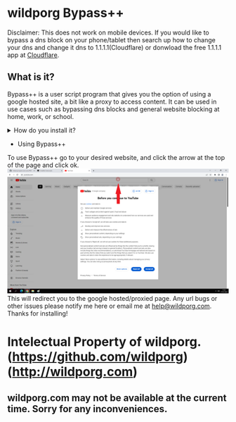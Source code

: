 # wildporg Bypass++

Disclaimer: This does not work on mobile devices. If you would like to bypass a dns block on your phone/tablet then search up how to change your dns and change it dns to 1.1.1.1(Cloudflare) or donwload the free 1.1.1.1 app at [Cloudflare](https://1.1.1.1).

## What is it?
Bypass++ is a user script program that gives you the option of using a google hosted site, a bit like a proxy to access content. It can be used in use cases such as bypassing dns blocks and general website blocking at home, work, or school.


<details>
<summary>How do you install it? </summary>

There are two ways, using a chrome extension, and just using it in the browser. To use the chrome extension, continue reading. To use it with just a normal browser, go to the [no extension page](/no-extension)

It's pretty simple really, and there are 3 main steps.
- Install TamperMonkey (or any user script manager)
- Import the script
- Use it

Ok, here's that same thing but more in depth.

- Installing Tampermonkey

Tampermonkey is easily installed by going to your extensions store e.g Chrome Web Store for Google Chrome, or Microsoft Store for Microsoft Edge (Chrome Web Store can also be used for Microsoft Edge) and clicking add to browser.

Chrome:

```
https://chrome.google.com/webstore/detail/tampermonkey/dhdgffkkebhmkfjojejmpbldmpobfkfo
```

Edge:
```
https://microsoftedge.microsoft.com/addons/detail/tampermonkey/iikmkjmpaadaobahmlepeloendndfphd
```

Firefox:

```
https://addons.mozilla.org/en-US/firefox/addon/tampermonkey/
```

- Importing the script

Once Tampermonkey is installed, click the extensions button in the top right of your browser (it may be somewhere else),
![Puzzle Piece icon](/img/puzzle.png)
Then click Tampermonkey,
![Tampermonkey icon](/img/tampermonkey.png)
And after that dashboard.
![Dashboard icon](/img/dashboard.png)
Now go to utilities,
![Utilities button](/img/utilities.png)
Copy the [script link from github](https://github.com/wildporg/wildporg-bypass-plus-plus/raw/main/google.js), and paste it in Import from url at the bottom.
![Right click paste menu](/img/paste.png)
Click install,
![Install button](/img/install-1.png)
Then install,
![Install menu button](/img/install-2.png)
And it should be finished!
</details>

- Using Bypass++

To use Bypass++ go to your desired website, and click the arrow at the top of the page and click ok.
![Arrow button](/img/arrow.png)
This will redirect you to the google hosted/proxied page. Any url bugs or other issues please notify me here or email me at help@wildporg.com. Thanks for installing!

# Intelectual Property of wildporg. (https://github.com/wildporg) (http://wildporg.com)
## wildporg.com may not be available at the current time. Sorry for any inconveniences.
